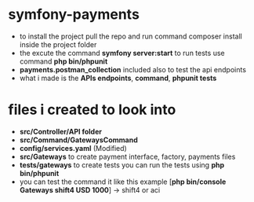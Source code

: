 # symfony-payments
- to install the project pull the repo and run command composer install inside the project folder
- the excute the command **symfony server:start** to run tests use command **php bin/phpunit**
- **payments.postman_collection** included also to test the api endpoints
- what i made is the **APIs endpoints**, **command**, **phpunit tests**
# files i created to look into
  - **src/Controller/API folder**
  - **src/Command/GatewaysCommand**
  - **config/services.yaml** (Modified)
  - **src/Gateways** to create payment interface, factory, payments files
  - **tests/gateways** to create tests you can run the tests using **php bin/phpunit**
  - you can test the command it like this example [**php bin/console Gateways shift4 USD 1000**] -> shift4 or aci

